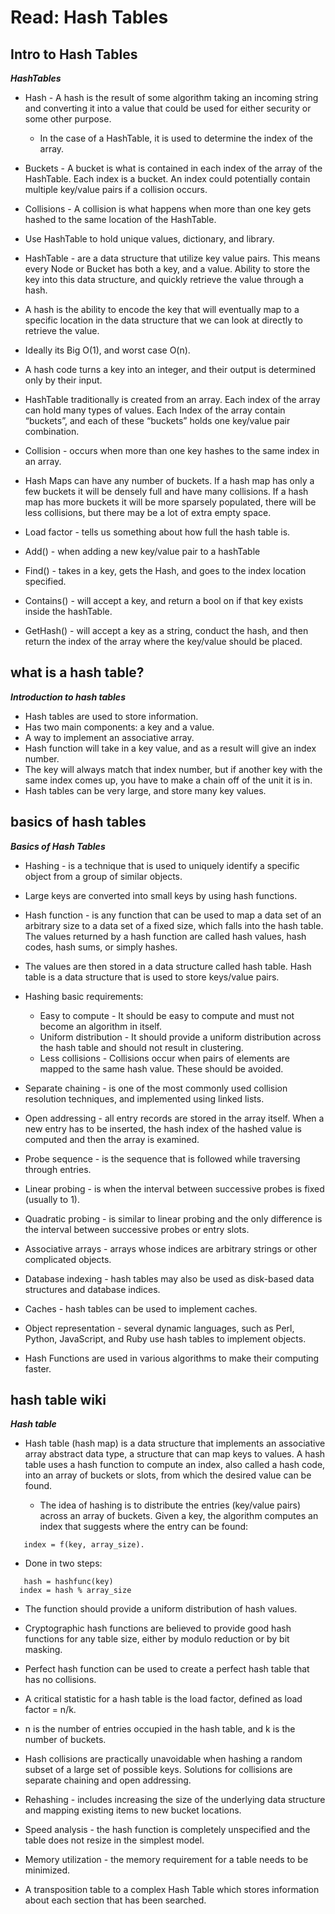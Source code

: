 # Read: Hash Tables

## Intro to Hash Tables

***HashTables***

* Hash - A hash is the result of some algorithm taking an incoming string and converting it into a value that could be used for either security or some other purpose.
  * In the case of a HashTable, it is used to determine the index of the array.
* Buckets - A bucket is what is contained in each index of the array of the HashTable. Each index is a bucket. An index could potentially contain multiple key/value pairs if a collision occurs.
* Collisions - A collision is what happens when more than one key gets hashed to the same location of the HashTable.
* Use HashTable to hold unique values, dictionary, and library.
* HashTable - are a data structure that utilize key value pairs. This means every Node or Bucket has both a key, and a value. Ability to store the key into this data structure, and quickly retrieve the value through a hash.
* A hash is the ability to encode the key that will eventually map to a specific location in the data structure that we can look at directly to retrieve the value.
* Ideally its Big O(1), and worst case O(n).

* A hash code turns a key into an integer, and their output is determined only by their input.
* HashTable traditionally is created from an array. Each index of the array can hold many types of values. Each Index of the array contain “buckets”, and each of these “buckets” holds one key/value pair combination.
* Collision - occurs when more than one key hashes to the same index in an array.
* Hash Maps can have any number of buckets. If a hash map has only a few buckets it will be densely full and have many collisions. If a hash map has more buckets it will be more sparsely populated, there will be less collisions, but there may be a lot of extra empty space.
* Load factor - tells us something about how full the hash table is.
* Add() - when adding a new key/value pair to a hashTable
* Find() - takes in a key, gets the Hash, and goes to the index location specified.
* Contains() - will accept a key, and return a bool on if that key exists inside the hashTable.
* GetHash() - will accept a key as a string, conduct the hash, and then return the index of the array where the key/value should be placed.

## what is a hash table?

***Introduction to hash tables***

* Hash tables are used to store information.
* Has two main components: a key and a value.
* A way to implement an associative array.
* Hash function will take in a key value, and as a result will give an index number.
* The key will always match that index number, but if another key with the same index comes up, you have to make a chain off of the unit it is in.
* Hash tables can be very large, and store many key values.

## basics of hash tables

***Basics of Hash Tables***

* Hashing - is a technique that is used to uniquely identify a specific object from a group of similar objects.
* Large keys are converted into small keys by using hash functions.
* Hash function - is any function that can be used to map a data set of an arbitrary size to a data set of a fixed size, which falls into the hash table. The values returned by a hash function are called hash values, hash codes, hash sums, or simply hashes.
* The values are then stored in a data structure called hash table. Hash table is a data structure that is used to store keys/value pairs.

* Hashing basic requirements:
  * Easy to compute - It should be easy to compute and must not become an algorithm in itself.
  * Uniform distribution - It should provide a uniform distribution across the hash table and should not result in clustering.
  * Less collisions - Collisions occur when pairs of elements are mapped to the same hash value. These should be avoided.
  
* Separate chaining - is one of the most commonly used collision resolution techniques, and implemented using linked lists.
* Open addressing - all entry records are stored in the array itself. When a new entry has to be inserted, the hash index of the hashed value is computed and then the array is examined.
* Probe sequence - is the sequence that is followed while traversing through entries.
* Linear probing - is when the interval between successive probes is fixed (usually to 1).
* Quadratic probing - is similar to linear probing and the only difference is the interval between successive probes or entry slots.
* Associative arrays - arrays whose indices are arbitrary strings or other complicated objects.
* Database indexing - hash tables may also be used as disk-based data structures and database indices.
* Caches - hash tables can be used to implement caches.
* Object representation - several dynamic languages, such as Perl, Python, JavaScript, and Ruby use hash tables to implement objects.
* Hash Functions are used in various algorithms to make their computing faster.

## hash table wiki

***Hash table***

* Hash table (hash map) is a data structure that implements an associative array abstract data type, a structure that can map keys to values. A hash table uses a hash function to compute an index, also called a hash code, into an array of buckets or slots, from which the desired value can be found.

  * The idea of hashing is to distribute the entries (key/value pairs) across an array of buckets. Given a key, the algorithm computes an index that suggests where the entry can be found:

```
   index = f(key, array_size).
```

* Done in two steps:

```
   hash = hashfunc(key)
  index = hash % array_size
```

* The function should provide a uniform distribution of hash values.

* Cryptographic hash functions are believed to provide good hash functions for any table size, either by modulo reduction or by bit masking.

* Perfect hash function can be used to create a perfect hash table that has no collisions.

* A critical statistic for a hash table is the load factor, defined as load factor = n/k.

* n is the number of entries occupied in the hash table, and k is the number of buckets.

* Hash collisions are practically unavoidable when hashing a random subset of a large set of possible keys. Solutions for collisions are separate chaining and open addressing.
* Rehashing - includes increasing the size of the underlying data structure and mapping existing items to new bucket locations.
* Speed analysis - the hash function is completely unspecified and the table does not resize in the simplest model.
* Memory utilization - the memory requirement for a table needs to be minimized.
* A transposition table to a complex Hash Table which stores information about each section that has been searched.